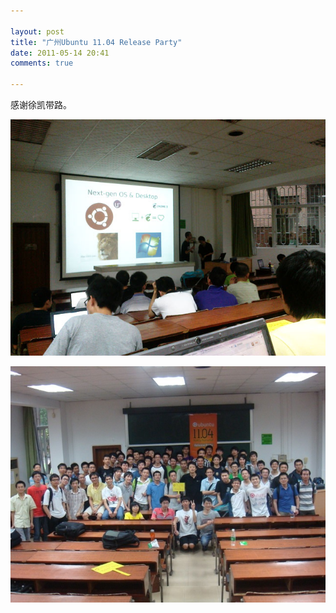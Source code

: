 ```yaml
---

layout: post
title: "广州Ubuntu 11.04 Release Party"
date: 2011-05-14 20:41
comments: true

---
```

感谢徐凯带路。

![gzlug2011a](/media/pic/gzlug2011a.jpg)

![gzlug2011b](/media/pic/gzlug2011b.jpg)
